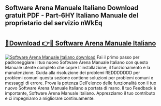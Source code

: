 ## Software Arena Manuale Italiano Download gratuit PDF - Part-6HY Italiano Manuale del proprietario del servizio nWkEq

# <h2><a href="http://dfefg7.blite.top/?on=Software+Arena+Manuale+Italiano">🔗Download 👉🔴 Software Arena Manuale Italiano</a></h2>

[![Software Arena Manuale Italiano download](https://i.imgur.com/lujVjoI.png)](http://dfefg7.blite.top/?on=Software+Arena+Manuale+Italiano)
Fai il primo passo per padroneggiare il tuo nuovo Software Arena Manuale Italiano con questo Manuale utente completo che copre L'installazione, il funzionamento e la manutenzione. Guida alla risoluzione dei problemi REDDDDDDD per problemi comuni questa sezione contiene soluzioni per problemi comuni e messaggi di errore. Prova la potenza Dell'elenco delle funzionalità con il tuo nuovo Software Arena Manuale Italiano a portata di mano. Il tuo Feedback è importante, Software Arena Manuale Italiano. Apprezziamo il tuo contributo e ci impegniamo a migliorare continuamente.
